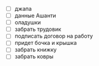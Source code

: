 - [ ] джапа
- [ ] данные Ашанти
- [ ] оладушки
- [ ] забрать трудовик
- [ ] подписать договор на работу
- [ ] придет бочка и крышка
- [ ] забрать книжку
- [ ] забрать ковры